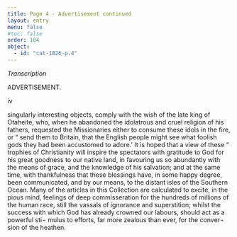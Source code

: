 ```yaml
---
title: Page 4 - Advertisement continued
layout: entry
menu: false
#toc: false
order: 104
object:
  - id: "cat-1826-p.4"
---
```


*Transcription*

ADVERTISEMENT.

iv

singularly interesting objects, comply with the wish of the
late king of Otaheite, who, when he abandoned the idolatrous
and cruel religion of his fathers, requested the Missionaries
either to consume these idols in the fire, or “ send them to
Britain, that the English people might see what foolish gods
they had been accustomed to adore.'
It is hoped that a view of these “ trophies of Christianity
will inspire the spectators with gratitude to God for his great
goodness to our native land, in favouring us so abundantly
with the means of grace, and the knowledge of his salvation;
and at the same time, with thankfulness that these blessings
have, in some happy degree, been communicated, and by our
means, to the distant isles of the Southern Ocean. Many of
the articles in this Collection are calculated to excite, in the
pious mind, feelings of deep commisseration for the hundreds
of millions of the human race, still the vassals of ignorance
and superstition; whilst the success with which God has
already crowned our labours, should act as a powerful sti¬
mulus to efforts, far more zealous than ever, for the conver¬
sion of the heathen.


